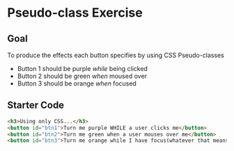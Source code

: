 # Pseudo-class Exercise
## Goal
To produce the effects each button specifies by using CSS Pseudo-classes
- Button 1 should be purple *while* being clicked
- Button 2 should be green *when* moused over
- Button 3 should be orange *when* focused

## Starter Code
```html
<h3>Using only CSS...</h3>
<button id="btn1">Turn me purple WHILE a user clicks me</button>
<button id="btn2">Turn me green when a user mouses over me</button>
<button id="btn3">Turn me orange while I have focus(whatever that means)</button
```
